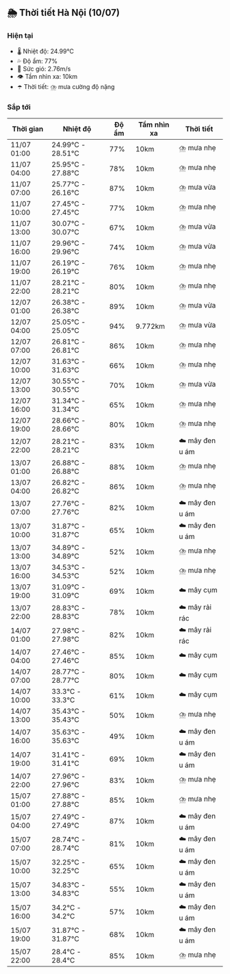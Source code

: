 ## 🌦️ Thời tiết Hà Nội (10/07)

### Hiện tại

- 🌡️ Nhiệt độ: 24.99℃
- 💦 Độ ẩm: 77%
- 💨 Sức gió: 2.76m/s
- 👁️ Tầm nhìn xa: 10km
- ☂️ Thời tiết: ⛈️ mưa cường độ nặng

### Sắp tới

| Thời gian | Nhiệt độ | Độ ẩm | Tầm nhìn xa | Thời tiết |
| --- | --- | --- | --- | --- |
| 11/07 01:00 | 24.99℃ - 28.51℃ | 77% | 10km | ⛈️ mưa nhẹ |
| 11/07 04:00 | 25.95℃ - 27.88℃ | 78% | 10km | ⛈️ mưa nhẹ |
| 11/07 07:00 | 25.77℃ - 26.16℃ | 87% | 10km | ⛈️ mưa vừa |
| 11/07 10:00 | 27.45℃ - 27.45℃ | 77% | 10km | ⛈️ mưa nhẹ |
| 11/07 13:00 | 30.07℃ - 30.07℃ | 67% | 10km | ⛈️ mưa vừa |
| 11/07 16:00 | 29.96℃ - 29.96℃ | 74% | 10km | ⛈️ mưa vừa |
| 11/07 19:00 | 26.19℃ - 26.19℃ | 76% | 10km | ⛈️ mưa nhẹ |
| 11/07 22:00 | 28.21℃ - 28.21℃ | 80% | 10km | ⛈️ mưa nhẹ |
| 12/07 01:00 | 26.38℃ - 26.38℃ | 89% | 10km | ⛈️ mưa vừa |
| 12/07 04:00 | 25.05℃ - 25.05℃ | 94% | 9.772km | ⛈️ mưa vừa |
| 12/07 07:00 | 26.81℃ - 26.81℃ | 86% | 10km | ⛈️ mưa nhẹ |
| 12/07 10:00 | 31.63℃ - 31.63℃ | 66% | 10km | ⛈️ mưa nhẹ |
| 12/07 13:00 | 30.55℃ - 30.55℃ | 70% | 10km | ⛈️ mưa vừa |
| 12/07 16:00 | 31.34℃ - 31.34℃ | 65% | 10km | ⛈️ mưa nhẹ |
| 12/07 19:00 | 28.66℃ - 28.66℃ | 80% | 10km | ⛈️ mưa nhẹ |
| 12/07 22:00 | 28.21℃ - 28.21℃ | 83% | 10km | ☁️ mây đen u ám |
| 13/07 01:00 | 26.88℃ - 26.88℃ | 88% | 10km | ⛈️ mưa nhẹ |
| 13/07 04:00 | 26.82℃ - 26.82℃ | 86% | 10km | ⛈️ mưa nhẹ |
| 13/07 07:00 | 27.76℃ - 27.76℃ | 82% | 10km | ☁️ mây đen u ám |
| 13/07 10:00 | 31.87℃ - 31.87℃ | 65% | 10km | ☁️ mây đen u ám |
| 13/07 13:00 | 34.89℃ - 34.89℃ | 52% | 10km | ⛈️ mưa nhẹ |
| 13/07 16:00 | 34.53℃ - 34.53℃ | 52% | 10km | ⛈️ mưa nhẹ |
| 13/07 19:00 | 31.09℃ - 31.09℃ | 69% | 10km | ☁️ mây cụm |
| 13/07 22:00 | 28.83℃ - 28.83℃ | 78% | 10km | ☁️ mây rải rác |
| 14/07 01:00 | 27.98℃ - 27.98℃ | 82% | 10km | ☁️ mây rải rác |
| 14/07 04:00 | 27.46℃ - 27.46℃ | 85% | 10km | ☁️ mây cụm |
| 14/07 07:00 | 28.77℃ - 28.77℃ | 80% | 10km | ☁️ mây cụm |
| 14/07 10:00 | 33.3℃ - 33.3℃ | 61% | 10km | ☁️ mây cụm |
| 14/07 13:00 | 35.43℃ - 35.43℃ | 50% | 10km | ⛈️ mưa nhẹ |
| 14/07 16:00 | 35.63℃ - 35.63℃ | 49% | 10km | ☁️ mây đen u ám |
| 14/07 19:00 | 31.41℃ - 31.41℃ | 69% | 10km | ☁️ mây đen u ám |
| 14/07 22:00 | 27.96℃ - 27.96℃ | 83% | 10km | ⛈️ mưa nhẹ |
| 15/07 01:00 | 27.88℃ - 27.88℃ | 85% | 10km | ⛈️ mưa nhẹ |
| 15/07 04:00 | 27.49℃ - 27.49℃ | 87% | 10km | ☁️ mây đen u ám |
| 15/07 07:00 | 28.74℃ - 28.74℃ | 81% | 10km | ☁️ mây đen u ám |
| 15/07 10:00 | 32.25℃ - 32.25℃ | 65% | 10km | ☁️ mây đen u ám |
| 15/07 13:00 | 34.83℃ - 34.83℃ | 55% | 10km | ☁️ mây đen u ám |
| 15/07 16:00 | 34.2℃ - 34.2℃ | 57% | 10km | ☁️ mây đen u ám |
| 15/07 19:00 | 31.87℃ - 31.87℃ | 68% | 10km | ☁️ mây đen u ám |
| 15/07 22:00 | 28.4℃ - 28.4℃ | 85% | 10km | ⛈️ mưa nhẹ |
